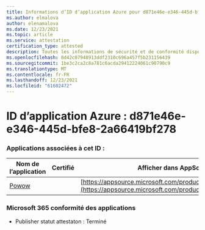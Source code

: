 ```yaml
---
title: Informations d’ID d’application Azure pour d871e46e-e346-445d-bfe8-2a66419bf278
ms.author: elmalova
author: elenamalova
ms.date: 12/23/2021
ms.topic: article
ms.service: attestation
certification_type: attested
description: Toutes les informations de sécurité et de conformité disponibles pour d871e46e-e346-445d-bfe8-2a66419bf278.
ms.openlocfilehash: 8d42c07948913ddf2310c696a457f5b231156439
ms.sourcegitcommit: 1be3c2ca2c8a781c6acda29412224061c90790c9
ms.translationtype: MT
ms.contentlocale: fr-FR
ms.lasthandoff: 12/23/2021
ms.locfileid: "61602472"
---
```

# <a name="azure-app-id-d871e46e-e346-445d-bfe8-2a66419bf278"></a>ID d’application Azure : d871e46e-e346-445d-bfe8-2a66419bf278


### <a name="apps-associated-with-this-id"></a>Applications associées à cet ID :
| **Nom de l’application** | **Certifié** | **Afficher dans AppSource** |
|--------------|---------------|-----------------------|
| [Powow](https://docs.microsoft.com/microsoft-365-app-certification/forward/WA200002952) |  | [https://appsource.microsoft.com/product/office/WA200002952](https://appsource.microsoft.com/product/office/WA200002952) |

### <a name="microsoft-365-app-compliance-status"></a>Microsoft 365 conformité des applications
- Publisher statut attestaton : Terminé
